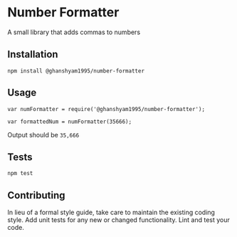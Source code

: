 Number Formatter
=========

A small library that adds commas to numbers

## Installation

  `npm install @ghanshyam1995/number-formatter`

## Usage

    var numFormatter = require('@ghanshyam1995/number-formatter');

    var formattedNum = numFormatter(35666);
  
  
  Output should be `35,666`


## Tests

  `npm test`

## Contributing

In lieu of a formal style guide, take care to maintain the existing coding style. Add unit tests for any new or changed functionality. Lint and test your code.